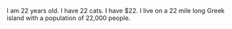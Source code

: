I am 22 years old. I have 22 cats. I have $22. I live on a 22 mile long Greek island with a population of 22,000 people.
